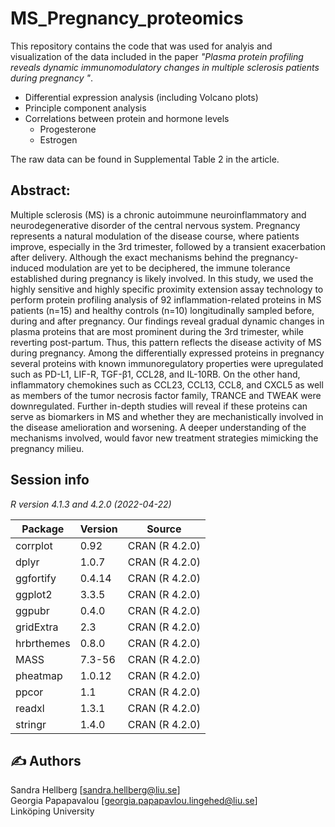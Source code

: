 # MS_Pregnancy_proteomics

This repository contains the code that was used for analyis and visualization of the data included in the paper *"Plasma protein profiling reveals dynamic immunomodulatory changes in multiple sclerosis patients during pregnancy "*. 

- Differential expression analysis (including Volcano plots)
- Principle component analysis
- Correlations between protein and hormone levels
	- Progesterone
	- Estrogen

The raw data can be found in Supplemental Table 2 in the article. 

## Abstract:
Multiple sclerosis (MS) is a chronic autoimmune neuroinflammatory and neurodegenerative disorder of the central nervous system. Pregnancy represents a natural modulation of the disease course, where patients improve, especially in the 3rd trimester, followed by a transient exacerbation after delivery. Although the exact mechanisms behind the pregnancy-induced modulation are yet to be deciphered, the immune tolerance established during pregnancy is likely involved. In this study, we used the highly sensitive and highly specific proximity extension assay technology to perform protein profiling analysis of 92 inflammation-related proteins in MS patients (n=15) and healthy controls (n=10) longitudinally sampled before, during and after pregnancy. Our findings reveal gradual dynamic changes in plasma proteins that are most prominent during the 3rd trimester, while reverting post-partum. Thus, this pattern reflects the disease activity of MS during pregnancy. Among the differentially expressed proteins in pregnancy several proteins with known immunoregulatory properties were upregulated such as PD-L1, LIF-R, TGF-β1, CCL28, and IL-10RB. On the other hand, inflammatory chemokines such as CCL23, CCL13, CCL8, and CXCL5 as well as members of the tumor necrosis factor family, TRANCE and TWEAK were downregulated. Further in-depth studies will reveal if these proteins can serve as biomarkers in MS and whether they are mechanistically involved in the disease amelioration and worsening.  A deeper understanding of the mechanisms involved, would favor new treatment strategies mimicking the pregnancy milieu. 


## Session info

*R version 4.1.3 and 4.2.0 (2022-04-22)*

| Package       | Version       | Source         |
| ------------- | ------------- |---------------
| corrplot      | 0.92          | CRAN (R 4.2.0) |
| dplyr         | 1.0.7         | CRAN (R 4.2.0) |
| ggfortify     | 0.4.14        | CRAN (R 4.2.0) |
| ggplot2       | 3.3.5         | CRAN (R 4.2.0) |
| ggpubr        | 0.4.0         | CRAN (R 4.2.0) |
| gridExtra     | 2.3           | CRAN (R 4.2.0) |
| hrbrthemes    | 0.8.0         | CRAN (R 4.2.0) |
| MASS          | 7.3-56        | CRAN (R 4.2.0) |
| pheatmap      | 1.0.12        | CRAN (R 4.2.0) |
| ppcor         | 1.1           | CRAN (R 4.2.0) |
| readxl        | 1.3.1         | CRAN (R 4.2.0) |
| stringr       | 1.4.0         | CRAN (R 4.2.0) |


## :writing_hand: Authors

Sandra Hellberg [sandra.hellberg@liu.se] <br />
Georgia Papapavalou [georgia.papapavlou.lingehed@liu.se] <br />
Linköping University


 